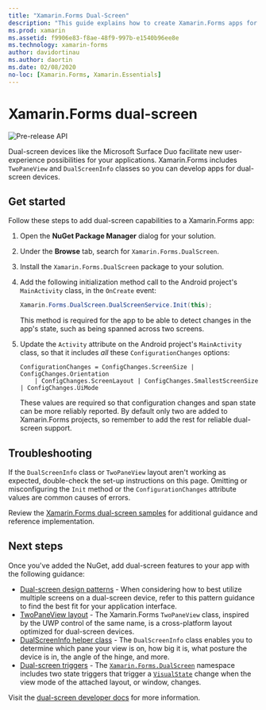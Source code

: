 ```yaml
---
title: "Xamarin.Forms Dual-Screen"
description: "This guide explains how to create Xamarin.Forms apps for dual-screen devices."
ms.prod: xamarin
ms.assetid: f9906e83-f8ae-48f9-997b-e1540b96ee8e
ms.technology: xamarin-forms
author: davidortinau
ms.author: daortin
ms.date: 02/08/2020
no-loc: [Xamarin.Forms, Xamarin.Essentials]
---
```


# Xamarin.Forms dual-screen

![Pre-release API](~/media/shared/preview.png "This API is currently pre-release")

Dual-screen devices like the Microsoft Surface Duo facilitate new user-experience possibilities for your applications. Xamarin.Forms includes `TwoPaneView` and `DualScreenInfo` classes so you can develop apps for dual-screen devices.

## Get started

Follow these steps to add dual-screen capabilities to a Xamarin.Forms app:

1. Open the **NuGet Package Manager** dialog for your solution.
2. Under the **Browse** tab, search for `Xamarin.Forms.DualScreen`.
3. Install the `Xamarin.Forms.DualScreen` package to your solution.
4. Add the following initialization method call to the Android project's `MainActivity` class, in the `OnCreate` event:

    ```csharp
    Xamarin.Forms.DualScreen.DualScreenService.Init(this);
    ```

    This method is required for the app to be able to detect changes in the app's state, such as being spanned across two screens.

5. Update the `Activity` attribute on the Android project's `MainActivity` class, so that it includes _all_ these `ConfigurationChanges` options:

    ```@csharp
    ConfigurationChanges = ConfigChanges.ScreenSize | ConfigChanges.Orientation 
        | ConfigChanges.ScreenLayout | ConfigChanges.SmallestScreenSize | ConfigChanges.UiMode
    ```

    These values are required so that configuration changes and span state can be more reliably reported. By default only two are added to Xamarin.Forms projects, so remember to add the rest for reliable dual-screen support.

## Troubleshooting

If the `DualScreenInfo` class or `TwoPaneView` layout aren't working as expected, double-check the set-up instructions on this page. Omitting or misconfiguring the `Init` method or the `ConfigurationChanges` attribute values are common causes of errors.

Review the [Xamarin.Forms dual-screen samples](https://docs.microsoft.com/dual-screen/xamarin/samples) for additional guidance and reference implementation.

## Next steps

Once you've added the NuGet, add dual-screen features to your app with the following guidance:

- [Dual-screen design patterns](design-patterns.md) - When considering how to best utilize multiple screens on a dual-screen device, refer to this pattern guidance to find the best fit for your application interface.
- [TwoPaneView layout](twopaneview.md) - The Xamarin.Forms `TwoPaneView` class, inspired by the UWP control of the same name, is a cross-platform layout optimized for dual-screen devices.
- [DualScreenInfo helper class](dual-screen-info.md) - The `DualScreenInfo` class enables you to determine which pane your view is on, how big it is, what posture the device is in, the angle of the hinge, and more.
- [Dual-screen triggers](triggers.md) - The [`Xamarin.Forms.DualScreen`](xref:Xamarin.Forms.DualScreen) namespace includes two state triggers that trigger a [`VisualState`](xref:Xamarin.Forms.VisualState) change when the view mode of the attached layout, or window, changes.

Visit the [dual-screen developer docs](https://docs.microsoft.com/dual-screen/) for more information.
